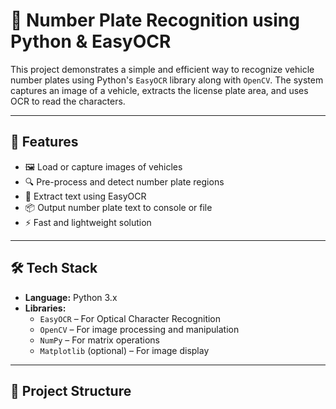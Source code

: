 # 🚗 Number Plate Recognition using Python & EasyOCR

This project demonstrates a simple and efficient way to recognize vehicle number plates using Python's `EasyOCR` library along with `OpenCV`. The system captures an image of a vehicle, extracts the license plate area, and uses OCR to read the characters.

---

## 📌 Features

- 🖼️ Load or capture images of vehicles
- 🔍 Pre-process and detect number plate regions
- 🧠 Extract text using EasyOCR
- 📦 Output number plate text to console or file
- ⚡ Fast and lightweight solution

---

## 🛠️ Tech Stack

- **Language:** Python 3.x  
- **Libraries:** 
  - `EasyOCR` – For Optical Character Recognition  
  - `OpenCV` – For image processing and manipulation  
  - `NumPy` – For matrix operations  
  - `Matplotlib` (optional) – For image display  

---

## 📁 Project Structure

